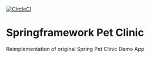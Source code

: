 [![CircleCI](https://circleci.com/gh/risswyck/sfg-pet-clinic/tree/master.svg?style=svg)](https://circleci.com/gh/risswyck/sfg-pet-clinic/tree/master)

# Springframework Pet Clinic

Reimplementation of original Spring Pet Clinic Demo App
